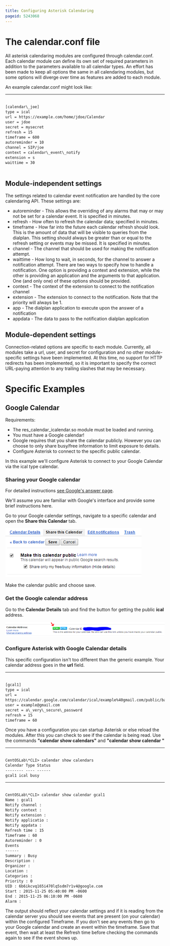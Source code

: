 ```yaml
---
title: Configuring Asterisk Calendaring
pageid: 5243068
---
```


The calendar.conf file
======================

All asterisk calendaring modules are configured through calendar.conf. Each calendar module can define its own set of required parameters in addition to the parameters available to all calendar types. An effort has been made to keep all options the same in all calendaring modules, but some options will diverge over time as features are added to each module.

An example calendar.conf might look like:




---

  
  


```

[calendar\_joe]
type = ical 
url = https://example.com/home/jdoe/Calendar 
user = jdoe 
secret = mysecret 
refresh = 15 
timeframe = 600 
autoreminder = 10 
channel = SIP/joe 
context = calendar\_event\_notify 
extension = s 
waittime = 30


```





Module-independent settings
---------------------------

The settings related to calendar event notification are handled by the core calendaring API. These settings are:

* autoreminder - This allows the overriding of any alarms that may or may not be set for a calendar event. It is specified in minutes.
* refresh - How often to refresh the calendar data; specified in minutes.
* timeframe - How far into the future each calendar refresh should look. This is the amount of data that will be visible to queries from the dialplan. This setting should always be greater than or equal to the refresh setting or events may be missed. It is specified in minutes.
* channel - The channel that should be used for making the notification attempt.
* waittime - How long to wait, in seconds, for the channel to answer a notification attempt. There are two ways to specify how to handle a notification. One option is providing a context and extension, while the other is providing an application and the arguments to that application. One (and only one) of these options should be provided.
* context - The context of the extension to connect to the notification channel
* extension - The extension to connect to the notification. Note that the priority will always be 1.
* app - The dialplan application to execute upon the answer of a notification
* appdata - The data to pass to the notification dialplan application

Module-dependent settings
-------------------------

Connection-related options are specific to each module. Currently, all modules take a url, user, and secret for configuration and no other module-specific settings have been implemented. At this time, no support for HTTP redirects has been implemented, so it is important to specify the correct URL-paying attention to any trailing slashes that may be necessary.

Specific Examples
=================

Google Calendar
---------------

Requirements:

* The res\_calendar\_icalendar.so module must be loaded and running.
* You must have a Google calendar!
* Google requires that you share the calendar publicly. However you can choose to only share busy/free information to limit exposure to details.
* Configure Asterisk to connect to the specific public calendar.

In this example we'll configure Asterisk to connect to your Google Calendar via the ical type calendar.

### Sharing your Google calendar

For detailed instructions [see Google's answer page](https://support.google.com/calendar/answer/37083).

We'll assume you are familiar with Google's interface and provide some brief instructions here.

Go to your Google calendar settings, navigate to a specific calendar and open the **Share this Calendar** tab.

![](calendaring_make_public.PNG)

Make the calendar public and choose save.

### Get the Google calendar address

Go to the **Calendar Details** tab and find the button for getting the public **ical** address.

![](calendaring_get_address.PNG)

### Configure Asterisk with Google Calendar details

This specific configuration isn't too different than the generic example. Your calendar address goes in the **url** field.




---

  
  


```

[gcal1]
type = ical
url = https://calendar.google.com/calendar/ical/example%40gmail.com/public/basic.ics
user = example@gmail.com
secret = a\_very\_secure\_password
refresh = 15
timeframe = 60

```


Once you have a configuration you can startup Asterisk or else reload the modules. After this you can check to see if the calendar is being read. Use the commands **"calendar show calendars"** and **"calendar show calendar <calendar name>"**




---

  
  


```

CentOSLab\*CLI> calendar show calendars
Calendar Type Status
-------- ---- ------
gcal1 ical busy

```




---

  
  


```

CentOSLab\*CLI> calendar show calendar gcal1
Name : gcal1
Notify channel :
Notify context :
Notify extension :
Notify applicatio :
Notify appdata :
Refresh time : 15
Timeframe : 60
Autoreminder : 0
Events
------
Summary : Busy
Description :
Organizer :
Location :
Categories :
Priority : 0
UID : 6b6ikcvq165i470lq5sdm7r1v4@google.com
Start : 2015-11-25 05:40:00 PM -0600
End : 2015-11-25 06:10:00 PM -0600
Alarm :

```


The output should reflect your calendar settings and if it is reading from the calendar server you should see events that are present (on your calendar) within the configured Timeframe. If you don't see any events then go to your Google calendar and create an event within the timeframe. Save that event, then wait at least the Refresh time before checking the commands again to see if the event shows up.

